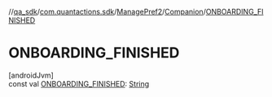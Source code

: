 //[qa_sdk](../../../../index.md)/[com.quantactions.sdk](../../index.md)/[ManagePref2](../index.md)/[Companion](index.md)/[ONBOARDING_FINISHED](-o-n-b-o-a-r-d-i-n-g_-f-i-n-i-s-h-e-d.md)

# ONBOARDING_FINISHED

[androidJvm]\
const val [ONBOARDING_FINISHED](-o-n-b-o-a-r-d-i-n-g_-f-i-n-i-s-h-e-d.md): [String](https://kotlinlang.org/api/latest/jvm/stdlib/kotlin/-string/index.html)
